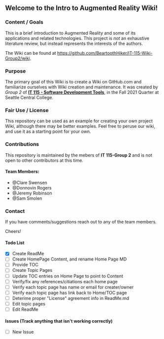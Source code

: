 ## Welcome to the Intro to Augmented Reality Wiki!

### Content / Goals
This is a brief introduction to Augmented Reality and some of its applications and related technologies. This project is _not_ an exhaustive literature review, but instead represents the interests of the authors.

The Wiki can be found at https://github.com/BeartoothHiker/IT-115-Wiki-Group2/wiki.

### Purpose
The primary goal of this Wiki is to create a Wiki on GitHub.com and familiarize ourselves with Wiki creation and maintenance. It was created by _Group 2_ of  [**IT 115 - Software Development Tools**](https://canvas.seattlecentral.edu/courses/2114633), in the Fall 2021 Quarter at Seattle Central College.

### Fair Use / License
This repository can be used as an example for creating your own project Wiki, although there may be better examples.  Feel free to peruse our wiki, and use it as a starting point for your own.

### Contributions
This repository is maintained by the mebers of **IT 115-Group 2** and is not open to other contributors at this time.

#### Team Members:
* @Clare Swensen
* @Donnovin Rogers
* @Jeremy Robinson
* @Sam Smolen

### Contact
If you have comments/suggestions reach out to any of the team members.

Cheers!

#### Todo List
- [x] Create ReadMe
- [ ] Create HomePage Content, and rename Home Page MD
- [ ] Provide TOC
- [ ] Create Topic Pages
- [ ] Update TOC entries on Home Page to point to Content
- [ ] Verify/fix any references/citiations each home page
- [ ] Verify each topic page has name or email for creater/owner
- [ ] Verify each topic page has link back to Home/TOC page
- [ ] Deterime proper "License" agreement info in ReadMe.md
- [ ] Edit topic pages
- [ ] Edit ReadMe

#### Issues (Track anything that isn't working correctly)
- [ ] New Issue




